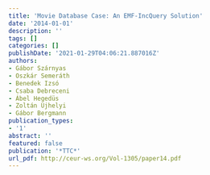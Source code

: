 ```yaml
---
title: 'Movie Database Case: An EMF-IncQuery Solution'
date: '2014-01-01'
description: ''
tags: []
categories: []
publishDate: '2021-01-29T04:06:21.887016Z'
authors:
- Gábor Szárnyas
- Oszkár Semeráth
- Benedek Izsó
- Csaba Debreceni
- Ábel Hegedüs
- Zoltán Ujhelyi
- Gábor Bergmann
publication_types:
- '1'
abstract: ''
featured: false
publication: '*TTC*'
url_pdf: http://ceur-ws.org/Vol-1305/paper14.pdf
---
```

